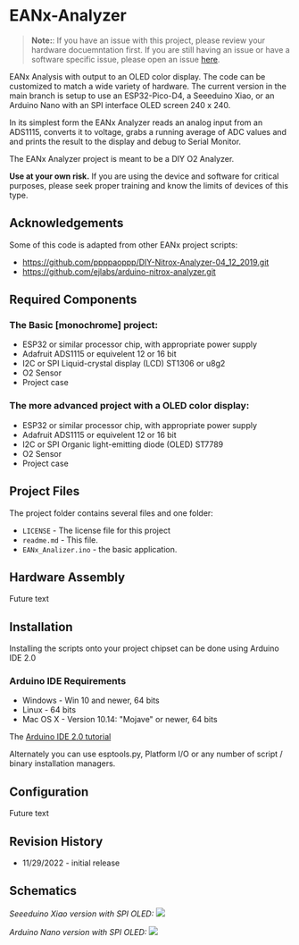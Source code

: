 # EANx-Analyzer

> **Note:**: If you have an issue with this project, please review your hardware docuemntation first.  If you are still having an issue or have a software specific issue, please open an issue [here](https://github.com/lbehrler/EANx-Analyzer/issues).

EANx Analysis with output to an OLED color display.
The code can be customized to match a wide variety of hardware.  The current version in the main branch is setup to use an ESP32-Pico-D4, a Seeeduino Xiao, or an Arduino Nano with an SPI interface OLED screen 240 x 240.

In its simplest form the EANx Analyzer reads an analog input from an ADS1115, converts it to voltage, grabs a running average of ADC values and and prints the result to the display and debug to Serial Monitor.

The EANx Analyzer project is meant to be a DIY O2 Analyzer.  
 
**Use at your own risk.**  If you are using the device and software for critical purposes, please seek proper training and know the limits of devices of this type. 

## Acknowledgements
Some of this code is adapted from other EANx project scripts: 
  - https://github.com/ppppaoppp/DIY-Nitrox-Analyzer-04_12_2019.git
  - https://github.com/ejlabs/arduino-nitrox-analyzer.git

## Required Components

### The Basic [monochrome] project:
+ ESP32 or similar processor chip, with appropriate power supply
+ Adafruit ADS1115 or equivelent 12 or 16 bit 
+ I2C or SPI Liquid-crystal display (LCD) ST1306 or u8g2 
+ O2 Sensor
+ Project case

### The more advanced project with a OLED color display:
+ ESP32 or similar processor chip, with appropriate power supply
+ Adafruit ADS1115 or equivelent 12 or 16 bit 
+ I2C or SPI Organic light-emitting diode (OLED) ST7789
+ O2 Sensor
+ Project case

## Project Files

The project folder contains several files and one folder:

+ `LICENSE` - The license file for this project
+ `readme.md` - This file.
+ `EANx_Analizer.ino` - the basic application.

## Hardware Assembly
Future text 

## Installation
Installing the scripts onto your project chipset can be done using Arduino IDE 2.0

### Arduino IDE Requirements
- Windows - Win 10 and newer, 64 bits
- Linux - 64 bits
- Mac OS X - Version 10.14: "Mojave" or newer, 64 bits

The [Arduino IDE 2.0 tutorial](https://docs.arduino.cc/software/ide-v2/tutorials/getting-started/ide-v2-downloading-and-installing)

Alternately you can use esptools.py, Platform I/O or any number of script / binary installation managers. 

## Configuration
Future text 


## Revision History
+ 11/29/2022 - initial release

## Schematics 

*Seeeduino Xiao version with SPI OLED:*
![](https://github.com/lbehrler/EANx-Analyzer/blob/645330fc3275fe3a1c8c88061cc2e68e7b1bfda9/Seeed_Xiao_EANx_Analyzer_SPI_OLED%20schematic.png)

*Arduino Nano version with SPI OLED:*
![](https://github.com/lbehrler/EANx-Analyzer/blob/645330fc3275fe3a1c8c88061cc2e68e7b1bfda9/Nano_EANx_Analyzer_SPI_OLED%20schematic.png)

